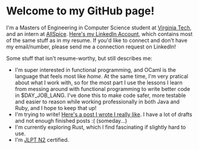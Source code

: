 # Welcome to my GitHub page!

I'm a Masters of Engineering in Computer Science student at [Virginia Tech](https://vt.edu/), and an intern at [AllSpice](https://www.allspice.io/). [Here's my LinkedIn Account,](https://www.linkedin.com/in/shrikup/) which contains most of the same stuff as in my resume. If you'd like to connect and don't have my email/number, please send me a connection request on LinkedIn!

Some stuff that isn't resume-worthy, but still describes me:

- I'm super interested in functional programming, and OCaml is the language that feels most like *home*. At the same time, I'm very pratical about what I work with, so for the most part I use the lessons I learn from messing around with functional programming to write better code in $DAY_JOB_LANG. I've done this to make code safer, more testable and easier to reason while working professionally in both Java and Ruby, and I hope to keep that up!
- I'm trying to write! [Here's a post I wrote I really like](https://blog.shrikanthup.com/2021-12-04-ecto-data/). I have a lot of drafts and not enough finished posts :( (someday...)
- I'm currently exploring Rust, which I find fascinating if slightly hard to use. 
- I'm [JLPT N2](https://en.wikipedia.org/wiki/Japanese-Language_Proficiency_Test#Test_format) certified.
